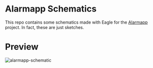 # Alarmapp Schematics

This repo contains some schematics made with Eagle for the [Alarmapp](https://github.com/ramomar/alarmapp) project. In fact, these are just sketches.

# Preview

![alarmapp-schematic](https://user-images.githubusercontent.com/10622989/44690106-54e80500-aa1f-11e8-8179-75d2a9ed222b.png)

